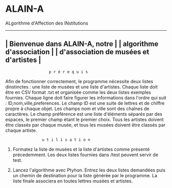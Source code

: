 # ALAIN-A
 ALgorithme d'Affection des INstitutions

 ---------------------------------------------------- 
|           Bienvenue dans ALAIN-A, notre             |
|              algorithme d'association               |
|        d'association de musées et d'artistes        |
 ---------------------------------------------------- 




~~~~~~~~~~~~~~~~~~~~~~~~~~~~~~~~~~~~~~~~~~~~~~~~~~~~~~~
                   p r é r e q u i s
~~~~~~~~~~~~~~~~~~~~~~~~~~~~~~~~~~~~~~~~~~~~~~~~~~~~~~~

Afin de fonctionner correctement, le programme nécessite
deux listes dinstinctes : une liste de musées et une liste
d'artistes. Chaque liste doit être en CSV format .txt et 
organisée comme les deux listes exemples fournies.
Chaque ligne doit faire figurer les informations dans
l'ordre qui suit : ID,nom,ville,preferences.
Le champ ID est une suite de lettres et de chiffre propre
à chaque objet.
Les champs nom et ville sont des chaînes de caractères.
Le champ préférence est une liste d'éléments séparés par
des espaces, le premier champ étant le premier choix.
Tous les artistes doivent être classés par chaque musée,
et tous les musées doivent être classés par chaque artiste.




~~~~~~~~~~~~~~~~~~~~~~~~~~~~~~~~~~~~~~~~~~~~~~~~~~~~~~~
                u t i l i s a t i o n
~~~~~~~~~~~~~~~~~~~~~~~~~~~~~~~~~~~~~~~~~~~~~~~~~~~~~~~
1. Formatez la liste de musées et la liste d'artistes
comme présenté précedemment. Les deux listes fournies
dans /test peuvent servir de test.

2. Lancez l'algorithme avec Ptyhon. Entrez les deux
listes demandées puis un chemin de destination pour la
liste générée par le programme. La liste finale associera
en toutes lettres musées et artistes.
